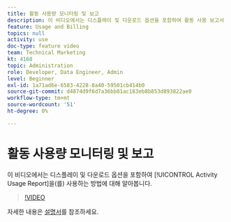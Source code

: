 ```yaml
---
title: 활동 사용량 모니터링 및 보고
description: 이 비디오에서는 디스플레이 및 다운로드 옵션을 포함하여 활동 사용 보고서 를 사용하는 방법에 대해 알아봅니다.
feature: Usage and Billing
topics: null
activity: use
doc-type: feature video
team: Technical Marketing
kt: 4168
topic: Administration
role: Developer, Data Engineer, Admin
level: Beginner
exl-id: 1a71ad6e-6583-4228-8a40-59501cb414b0
source-git-commit: d4874d9f6d7a36bb81ac183eb8b853d893822ae0
workflow-type: tm+mt
source-wordcount: '51'
ht-degree: 0%

---
```


# 활동 사용량 모니터링 및 보고

이 비디오에서는 디스플레이 및 다운로드 옵션을 포함하여 [!UICONTROL Activity Usage Report]을(를) 사용하는 방법에 대해 알아봅니다.

>[!VIDEO](https://video.tv.adobe.com/v/31443/?quality=12)

자세한 내용은 [설명서](https://experienceleague.adobe.com/docs/audience-manager/user-guide/features/administration/activity-usage-reporting.html?lang=ko)를 참조하세요.
